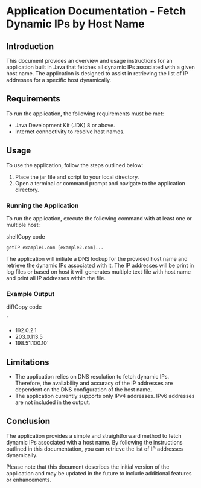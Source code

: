 # Application Documentation - Fetch Dynamic IPs by Host Name

## Introduction

This document provides an overview and usage instructions for an application built in Java that fetches all dynamic IPs associated with a given host name. The application is designed to assist in retrieving the list of IP addresses for a specific host dynamically.

## Requirements

To run the application, the following requirements must be met:

-   Java Development Kit (JDK) 8 or above.
-   Internet connectivity to resolve host names.

## Usage

To use the application, follow the steps outlined below:

1.  Place the jar file and script to your local directory.
2.  Open a terminal or command prompt and navigate to the application directory.

### Running the Application

To run the application, execute the following command with at least one or multiple host:

shellCopy code

`getIP example1.com [example2.com]...`

The application will initiate a DNS lookup for the provided host name and retrieve the dynamic IPs associated with it. The IP addresses will be print in log files or based on host it will generates multiple text file with host name and print all IP addresses within the file.

### Example Output

diffCopy code

`
- 192.0.2.1
- 203.0.113.5
- 198.51.100.10`

## Limitations

-   The application relies on DNS resolution to fetch dynamic IPs. Therefore, the availability and accuracy of the IP addresses are dependent on the DNS configuration of the host name.
-   The application currently supports only IPv4 addresses. IPv6 addresses are not included in the output.

## Conclusion

The application provides a simple and straightforward method to fetch dynamic IPs associated with a host name. By following the instructions outlined in this documentation, you can retrieve the list of IP addresses dynamically.

Please note that this document describes the initial version of the application and may be updated in the future to include additional features or enhancements.